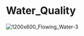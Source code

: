# Water_Quality
![1200x600_Flowing_Water-3](https://github.com/MARWA556/AI_Water_Quality_Project/assets/122134957/0dc88786-d7e5-4893-aa16-af83e4d719f7)
